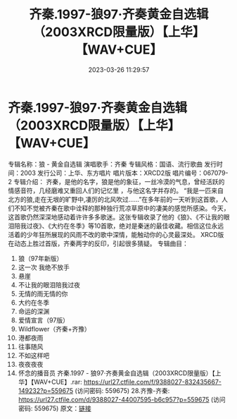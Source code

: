 ﻿---
title: 齐秦.1997-狼97·齐奏黄金自选辑（2003XRCD限量版）【上华】【WAV+CUE】
date: 2023-03-26 11:29:57
categories: WAV车载音乐、镜像
tags: 华语中文
---
# 齐秦.1997-狼97·齐奏黄金自选辑（2003XRCD限量版）【上华】【WAV+CUE】

专辑名称：狼 - 黄金自选辑
演唱歌手：齐秦
专辑风格：国语、流行歌曲
发行时间：2003
发行公司：上华、东方唱片
唱片版本：XRCD2版
唱片编号：067079-2
专辑介绍：
齐秦，是他的名字，狼是他的象征，一丝冷漠的气息，曾经活跃的情感音符，几经磨难又重回人们的记忆里 ，与他这名字并存的。
“我是一匹来自北方的狼,走在无垠的旷野中,凄厉的北风吹过……”在多年前的一天听到这首歌，人们不知不觉被齐秦在歌中诠释的那种独行荒凉草原中的凄美的感觉所感染。今天，这首歌仍然深深地感动着许许多多歌迷。这张专辑收录了他的《狼》、《不让我的眼泪陪我过夜》、《大约在冬季》等10首歌，绝对是秦迷的最佳收藏。相信这位永远活着的少年狂所展现的风雨不改的歌中深情，能触动你的心灵最深处。
XRCD版在动态上胜过首版，齐秦两字的反印，引起很多猜疑。
专辑曲目：
01. 狼（97年新版）
02. 这一次 我绝不放手
03. 悬崖
04. 不让我的眼泪陪我过夜
05. 无情的雨无情的你
06. 大约在冬季
07. 命运的深渊
08. 爱情宣言（97版）
09. Wildflower（齐秦+齐豫）
10. 港都夜雨
11. 往事随风
12. 不如这样吧
13. 夜夜夜夜
14. 怀念的播音员
齐秦.1997 - 狼97·齐奏黄金自选辑（2003XRCD限量版）【上华】【WAV+CUE】.rar: https://url27.ctfile.com/f/9388027-832435667-149232?p=559675
(访问密码: 559675)
28.齐豫-齐秦: https://url27.ctfile.com/d/9388027-44007595-b6c957?p=559675
(访问密码: 559675)
原文：[链接](https://blog.sina.com.cn/s/blog_1647c7e760103115r.html)